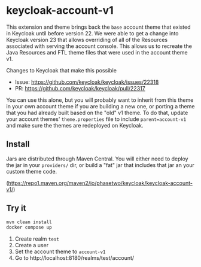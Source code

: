 # keycloak-account-v1

This extension and theme brings back the `base` account theme that existed in Keycloak until before version 22. We were able to get a change into Keycloak version 23 that allows overriding of all of the Resources associated with serving the account console. This allows us to recreate the Java Resources and FTL theme files that were used in the account theme v1.

Changes to Keycloak that make this possible
- Issue: https://github.com/keycloak/keycloak/issues/22318
- PR: https://github.com/keycloak/keycloak/pull/22317

You can use this alone, but you will probably want to inherit from this theme in your own account theme if you are building a new one, or porting a theme that you had already built based on the "old" v1 theme. To do that, update your account themes' `theme.properties` file to include `parent=account-v1` and make sure the themes are redeployed on Keycloak.

## Install

Jars are distributed through Maven Central. You will either need to deploy the jar in your `providers/` dir, or build a "fat" jar that includes that jar an your custom theme code.

(https://repo1.maven.org/maven2/io/phasetwo/keycloak/keycloak-account-v1/)

## Try it

```bash
mvn clean install
docker compose up
```

1. Create realm `test`
2. Create a user
3. Set the account theme to `account-v1`
4. Go to http://localhost:8180/realms/test/account/
